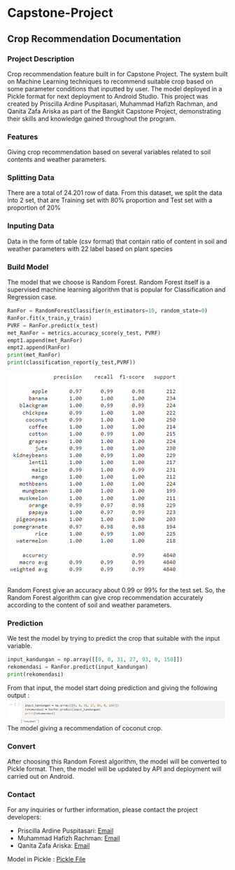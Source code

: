 # Capstone-Project
## Crop Recommendation Documentation

### Project Description
Crop recommendation feature built in for Capstone Project. The system built on Machine Learning techniques to recommend suitable crop based on some parameter conditions that inputted by user. The model deployed in a Pickle format for next deployment to Android Studio. This project was created by Priscilla Ardine Puspitasari, Muhammad Hafizh Rachman, and Qanita Zafa Ariska as part of the Bangkit Capstone Project, demonstrating their skills and knowledge gained throughout the program.
### Features
Giving crop recommendation based on several variables related to soil contents and weather parameters.
### Splitting Data
There are a total of 24.201 row of data. From this dataset, we split the data into 2 set, that are Training set with 80% proportion and Test set with a proportion of 20%
### Inputing Data
Data in the form of table (csv format) that contain ratio of content in soil and weather parameters with 22 label based on plant species
### Build Model
The model that we choose is Random Forest. Random Forest itself is a supervised machine learning algorithm that is popular for Classification and Regression case.

``` python
RanFor = RandomForestClassifier(n_estimators=10, random_state=0)
RanFor.fit(x_train,y_train)
PVRF = RanFor.predict(x_test)
met_RanFor = metrics.accuracy_score(y_test, PVRF)
empt1.append(met_RanFor)
empt2.append(RanFor)
print(met_RanFor)
print(classification_report(y_test,PVRF))
```

![alt text](https://github.com/priscillardine04/ML-Capstone-Project/blob/main/Output%20Model/classification%20metrics.png?raw=true)

Random Forest give an accuracy about 0.99 or 99% for the test set. So, the Random Forest algorithm can give crop recommendation accurately according to the content of soil and weather parameters.

### Prediction
We test the model by trying to predict the crop that suitable with the input variable.
``` python
input_kandungan = np.array([[0, 0, 31, 27, 93, 0, 150]])
rekomendasi = RanFor.predict(input_kandungan)
print(rekomendasi)
```
From that input, the model start doing prediction and giving the following output :
![alt text](https://github.com/priscillardine04/ML-Capstone-Project/blob/main/Output%20Model/crop%20prediction.png?raw=true)
The model giving a recommendation of coconut crop.

### Convert
After choosing this Random Forest algorithm, the model will be converted to Pickle format. Then, the model will be updated by API and deployment will carried out on Android.

### Contact
For any inquiries or further information, please contact the project developers:

- Priscilla Ardine Puspitasari: [Email](mailto:priscillaardine9784@gmail.com)
- Muhammad Hafizh Rachman: [Email](m.hafizh272@gmail.com)
- Qanita Zafa Ariska: [Email](qanitazafa@gmail.com)

Model in Pickle : [Pickle File](https://drive.google.com/file/d/1-vRWTl83uo7ckbBjKQMPPANfZPjLVlSl/view?usp=sharing)
